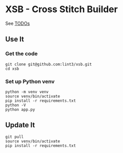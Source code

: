 # XSB - Cross Stitch Builder

See [TODOs](TODO.md)

## Use It

### Get the code

```
git clone git@github.com:lint3/xsb.git
cd xsb
```

### Set up Python venv

```
python -m venv venv
source venv/bin/activate
pip install -r requirements.txt
python -V
python app.py
```

## Update It

```
git pull
source venv/bin/activate
pip install -r requirements.txt
```
